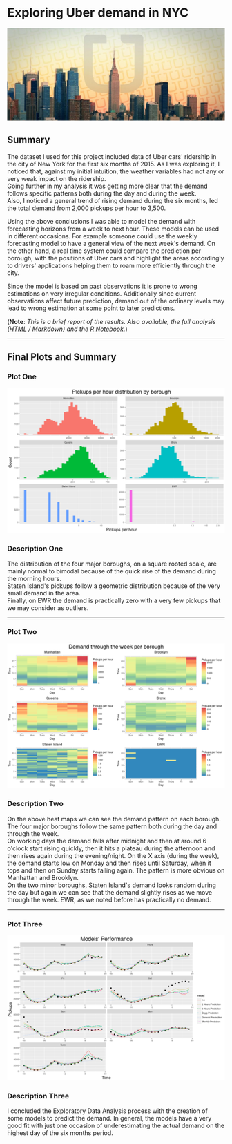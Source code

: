 # Exploring Uber demand in NYC

![](images/10160052.jpeg)

## Summary  

The dataset I used for this project included data of Uber cars' ridership in the city of New York for the first six months of 2015. As I was exploring it, I noticed that, against my initial intuition, the weather variables had not any or very weak impact on the ridership.  
Going further in my analysis it was getting more clear that the demand follows specific patterns both during the day and during the week.  
Also, I noticed a general trend of rising demand during the six months, led the total demand from 2,000 pickups per hour to 3,500.  

Using the above conclusions I was able to model the demand with forecasting horizons from a week to next hour. These models can be used in different occasions. For example someone could use the weekly forecasting model to have a general view of the next week's demand. On the other hand, a real time system could compare the prediction per borough, with the positions of Uber cars and highlight the areas accordingly to drivers' applications helping them to roam more efficiently through the city.  

Since the model is based on past observations it is prone to wrong estimations on very irregular conditions. Additionally since current observations affect future prediction, demand out of the ordinary levels may lead to wrong estimation at some point to later predictions.  

(**Note**: *This is a brief report of the results. Also available, the full analysis ([HTML](https://yannispap.github.io/Exploring-Uber-Demand/) / [Markdown](https://github.com/YannisPap/Exploring-Uber-Demand/blob/master/exploring_uber_demand.md)) and the [R Notebook](https://github.com/YannisPap/Exploring-Uber-Demand/blob/master/exploring_uber_demand.Rmd).*)  

***

## Final Plots and Summary

### Plot One

![download.png](figures/Plot%20One-1.png)

### Description One
The distribution of the four major boroughs, on a square rooted scale, are mainly normal to bimodal because of the quick rise of the demand during the morning hours.  
Staten Island's pickups follow a geometric distribution because of the very small demand in the area.  
Finally, on EWR the demand is practically zero with a very few pickups that we may consider as outliers.

***

### Plot Two

![plot2.png](figures/Plot%20Two-1.png)

### Description Two

On the above heat maps we can see the demand pattern on each borough.  
The four major boroughs follow the same pattern both during the day and through the week.  
On working days the demand falls after midnight and then at around 6 o'clock start rising quickly, then it hits a plateau during the afternoon and then rises again during the evening/night. On the X axis (during the week), the demand starts low on Monday and then rises until Saturday, when it tops and then on Sunday starts falling again. The pattern is more obvious on Manhattan and Brooklyn.  
On the two minor boroughs, Staten Island's demand looks random during the day but again we can see that the demand slightly rises as we move through the week. EWR, as we noted before has practically no demand.

***

### Plot Three

![plot3.png](figures/Plot%20Three-1.png)

### Description Three

I concluded the Exploratory Data Analysis process with the creation of some models to predict the demand. In general, the models have a very good fit with just one occasion of underestimating the actual demand on the highest day of the six months period.
